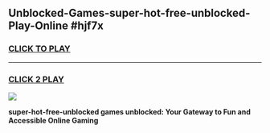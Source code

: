 
## Unblocked-Games-super-hot-free-unblocked-Play-Online #hjf7x
<h3>
<a href="https://news.freeplayer.one?title=super-hot-free-unblocked&ref=3">CLICK TO PLAY</a></h3>
<hr>

<h3>
<a href="https://news.freeplayer.one?title=super-hot-free-unblocked&ref=3">CLICK 2 PLAY</a>
  
</h3>

<a href="https://news.freeplayer.one?title=super-hot-free-unblocked&ref=3"><img src="https://clearcache.store/games.png"></a>


**super-hot-free-unblocked games unblocked: Your Gateway to Fun and Accessible Online Gaming**
